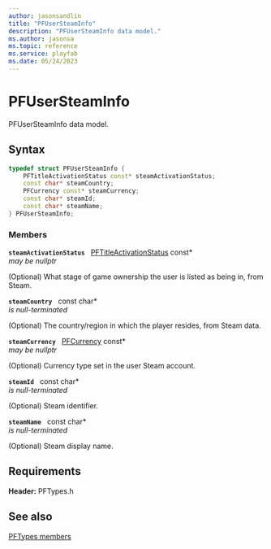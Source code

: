 ```yaml
---
author: jasonsandlin
title: "PFUserSteamInfo"
description: "PFUserSteamInfo data model."
ms.author: jasonsa
ms.topic: reference
ms.service: playfab
ms.date: 05/24/2023
---
```


# PFUserSteamInfo  

PFUserSteamInfo data model.  

## Syntax  
  
```cpp
typedef struct PFUserSteamInfo {  
    PFTitleActivationStatus const* steamActivationStatus;  
    const char* steamCountry;  
    PFCurrency const* steamCurrency;  
    const char* steamId;  
    const char* steamName;  
} PFUserSteamInfo;  
```
  
### Members  
  
**`steamActivationStatus`** &nbsp; [PFTitleActivationStatus](../enums/pftitleactivationstatus.md) const*  
*may be nullptr*  
  
(Optional) What stage of game ownership the user is listed as being in, from Steam.
  
**`steamCountry`** &nbsp; const char*  
*is null-terminated*  
  
(Optional) The country/region in which the player resides, from Steam data.
  
**`steamCurrency`** &nbsp; [PFCurrency](../enums/pfcurrency.md) const*  
*may be nullptr*  
  
(Optional) Currency type set in the user Steam account.
  
**`steamId`** &nbsp; const char*  
*is null-terminated*  
  
(Optional) Steam identifier.
  
**`steamName`** &nbsp; const char*  
*is null-terminated*  
  
(Optional) Steam display name.
  
  
## Requirements  
  
**Header:** PFTypes.h
  
## See also  
[PFTypes members](../pftypes_members.md)  

  
  
